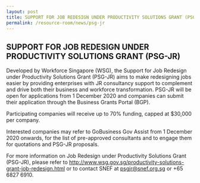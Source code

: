 ```yaml
---
layout: post
title: SUPPORT FOR JOB REDESIGN UNDER PRODUCTIVITY SOLUTIONS GRANT (PSG-JR)
permalink: /resource-room/news/psg-jr
---
```


## SUPPORT FOR JOB REDESIGN UNDER PRODUCTIVITY SOLUTIONS GRANT (PSG-JR)

Developed by Workforce Singapore (WSG), the Support for Job Redesign under Productivity Solutions Grant (PSG-JR) aims to make redesigning jobs easier by providing enterprises with JR consultancy support to complement and drive both their business and workforce transformation. PSG-JR will be open for applications from 1 December 2020 and companies can submit their application through the Business Grants Portal (BGP).

Participating companies will receive up to 70% funding, capped at $30,000 per company.

Interested companies may refer to GoBusiness Gov Assist from 1 December 2020 onwards, for the list of pre-approved consultants and to engage them for quotations and PSG-JR proposals.

For more information on Job Redesign under Productivity Solutions Grant (PSG-JR), please refer to http://www.wsg.gov.sg/productivity-solutions-grant-job-redesign.html or to contact SNEF at psgjr@snef.org.sg or +65 6827 6910.